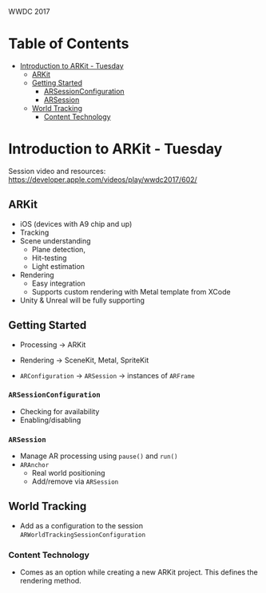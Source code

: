 WWDC 2017

Table of Contents
=================

  * [Introduction to ARKit \- Tuesday](#introduction-to-arkit---tuesday)
    * [ARKit](#arkit)
    * [Getting Started](#getting-started)
      * [ARSessionConfiguration](#arsessionconfiguration)
      * [ARSession](#arsession)
    * [World Tracking](#world-tracking)
      * [Content Technology](#content-technology)

# Introduction to ARKit - Tuesday
Session video and resources: https://developer.apple.com/videos/play/wwdc2017/602/

## ARKit
  - iOS (devices with A9 chip and up)
  - Tracking
  - Scene understanding
    - Plane detection,
    - Hit-testing
    - Light estimation
  - Rendering
    - Easy integration
    - Supports custom rendering with Metal template from XCode
  - Unity & Unreal will be fully supporting

## Getting Started
  - Processing -> ARKit
  - Rendering -> SceneKit, Metal, SpriteKit

  - `ARConfiguration` -> `ARSession` -> instances of `ARFrame`
### `ARSessionConfiguration`
  - Checking for availability
  - Enabling/disabling
### `ARSession`
  - Manage AR processing using `pause()` and `run()`
  - `ARAnchor`
    - Real world positioning
    - Add/remove via `ARSession`

## World Tracking
  - Add as a configuration to the session `ARWorldTrackingSessionConfiguration`

### Content Technology
  - Comes as an option while creating a new ARKit project. This defines the rendering method.
